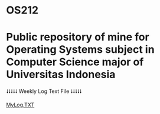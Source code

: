 # OS212

Public repository of mine for Operating Systems subject in Computer Science major of Universitas Indonesia
======
🠗🠗🠗🠗🠗 Weekly Log Text File 🠗🠗🠗🠗🠗

[MyLog.TXT](https://dickynasje.github.io/os212/TXT/mylog.txt)
